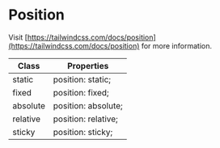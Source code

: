 # Position

Visit [https://tailwindcss.com/docs/position](https://tailwindcss.com/docs/position) for more information.

<table class="w-full text-left border-collapse"><thead><tr><th class="z-20 sticky top-0 text-sm font-semibold text-gray-600 bg-white p-0"><div class="pb-2 pr-2 border-b border-gray-200">Class</div></th><th class="z-20 sticky top-0 text-sm font-semibold text-gray-600 bg-white p-0"><div class="pb-2 pl-2 border-b border-gray-200">Properties</div></th></tr></thead><tbody class="align-baseline"><tr><td class="py-2 pr-2 font-mono text-xs text-violet-600 whitespace-nowrap">static</td><td class="py-2 pl-2 font-mono text-xs text-light-blue-600 whitespace-pre">position: static;</td></tr><tr><td class="py-2 pr-2 font-mono text-xs text-violet-600 whitespace-nowrap border-t border-gray-200">fixed</td><td class="py-2 pl-2 font-mono text-xs text-light-blue-600 whitespace-pre border-t border-gray-200">position: fixed;</td></tr><tr><td class="py-2 pr-2 font-mono text-xs text-violet-600 whitespace-nowrap border-t border-gray-200">absolute</td><td class="py-2 pl-2 font-mono text-xs text-light-blue-600 whitespace-pre border-t border-gray-200">position: absolute;</td></tr><tr><td class="py-2 pr-2 font-mono text-xs text-violet-600 whitespace-nowrap border-t border-gray-200">relative</td><td class="py-2 pl-2 font-mono text-xs text-light-blue-600 whitespace-pre border-t border-gray-200">position: relative;</td></tr><tr><td class="py-2 pr-2 font-mono text-xs text-violet-600 whitespace-nowrap border-t border-gray-200">sticky</td><td class="py-2 pl-2 font-mono text-xs text-light-blue-600 whitespace-pre border-t border-gray-200">position: sticky;</td></tr></tbody></table>
